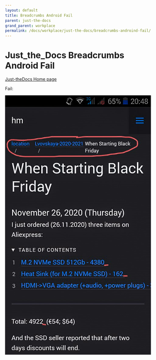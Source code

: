 ```yaml
---
layout: default
title: Breadcrumbs Android Fail
parent: just-the-docs
grand_parent: workplace
permalink: /docs/workplace/just-the-docs/breadcrumbs-androind-fail/
---
```




# Just_the_Docs Breadcrumbs Android Fail

[Just-theDocs Home page](https://pmarsceill.github.io/just-the-docs/)

Fail:

[![breadcrumbs-android-fail](just-the-docs-android-breadcrumbs-fail-with-red.jpg)](just-the-docs-android-breadcrumbs-fail-with-red.jpg)


